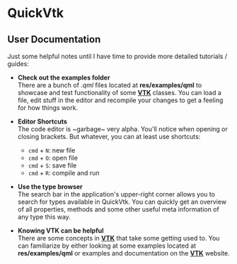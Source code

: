QuickVtk
===
User Documentation
----

Just some helpful notes until I have time to provide more detailed tutorials / guides:

- **Check out the examples folder**   
	There are a bunch of *.qml* files located at **res/examples/qml** to showcase and test functionality of some **[VTK](http://www.vtk.org)** classes. You can load a file, edit stuff in the editor and recompile your changes to get a feeling for how things work.
	
- **Editor Shortcuts**    
	The code editor is ~garbage~ very alpha. You'll notice when opening or closing brackets. But whatever, you can at least use shortcuts:
	- `cmd` + `N`: new file
	- `cmd` + `O`: open file
	- `cmd` + `S`: save file
	- `cmd` + `R`: compile and run
	
- **Use the type browser**   
	The search bar in the application's upper-right corner allows you to search for types available in QuickVtk. You can quickly get an overview of all properties, methods and some other useful meta information of any type this way.

- **Knowing VTK can be helpful**    
	There are some concepts in **[VTK](http://www.vtk.org)** that take some getting used to. You can familiarize by either looking at some examples located at **res/examples/qml** or examples and documentation on the **[VTK](http://www.vtk.org)** website.